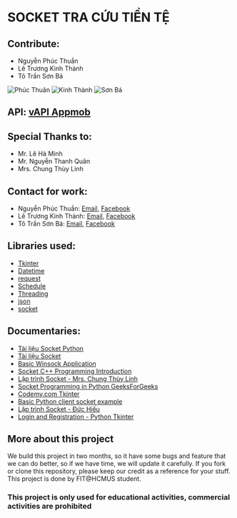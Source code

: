 # SOCKET TRA CỨU TIỀN TỆ

## Contribute:
* Nguyễn Phúc Thuần
* Lê Trương Kinh Thành
* Tô Trần Sơn Bá

![Phúc Thuân](https://imgur.com/a/eiOrgwa)
![Kinh Thành](https://imgur.com/a/q5m8Xr7)
![Sơn Bá](https://imgur.com/a/xah3QWf)

## API: [vAPI Appmob](https://vapi.vnappmob.com/api/v2/exchange_rate)

## Special Thanks to:
* Mr. Lê Hà Minh
* Mr. Nguyễn Thanh Quân
* Mrs. Chung Thùy Linh

## Contact for work:
* Nguyễn Phúc Thuần: [Email](phucthuan.work@gmail.com), [Facebook](https://www.facebook.com/phucthuan95)
* Lê Trương Kinh Thành: [Email](letruongkinhthanh@gmail.com), [Facebook](https://www.facebook.com/kinhthanh.letruong.3)
* Tô Trần Sơn Bá: [Email](sonba4102@gmail.com), [Facebook](https://www.facebook.com/ba.tran.2002)

## Libraries used:
* [Tkinter](https://docs.python.org/3/library/tkinter.html)
* [Datetime](https://docs.python.org/3/library/datetime.html)
* [request](https://docs.python-requests.org/en/latest/)
* [Schedule](https://schedule.readthedocs.io/en/stable/)
* [Threading](https://docs.python.org/3/library/threading.html)
* [json](https://docs.python.org/3/library/json.html)
* [socket](https://docs.python.org/3/library/socket.html)

## Documentaries:
* [Tài liệu Socket Python](https://drive.google.com/file/d/1A1IsrfZuzOxfEaW3ukxblOfVYUmG1T8i/view)
* [Tài liệu Socket](https://drive.google.com/file/d/10lBDAwpoKDvZSqYgrrjKAqupyov44pEJ/view)
* [Basic Winsock Application](https://docs.microsoft.com/en-us/windows/win32/winsock/creating-a-basic-winsock-application)
* [Socket C++ Programming Introduction](https://www.youtube.com/watch?v=41XxeYkLAOk&feature=youtu.be)
* [Lập trình Socket - Mrs. Chung Thùy Linh](https://www.youtube.com/watch?v=OHW8OiO5v8U)
* [Socket Programming in Python GeeksForGeeks](https://www.geeksforgeeks.org/socket-programming-python/)
* [Codemy.com Tkinter](https://www.youtube.com/watch?v=yQSEXcf6s2I&list=PLCC34OHNcOtoC6GglhF3ncJ5rLwQrLGnV)
* [Basic Python client socket example](https://stackoverflow.com/questions/7749341/basic-python-client-socket-example)
* [Lập trình Socket - Đức Hiếu](https://www.youtube.com/playlist?list=PLF5iDxYhcQyf19PKUm4vi9jDp5OByF5Wt)
* [Login and Registration - Python Tkinter](https://www.youtube.com/watch?v=NAwcl9R0M9w)

## More about this project
We build this project in two months, so it have some bugs and feature that we can do better, so if we have time, we will update it carefully.
If you fork or clone this repository, please keep our credit as a reference for your stuff.
This project is done by FIT@HCMUS student.

### This project is only used for educational activities, commercial activities are prohibited
